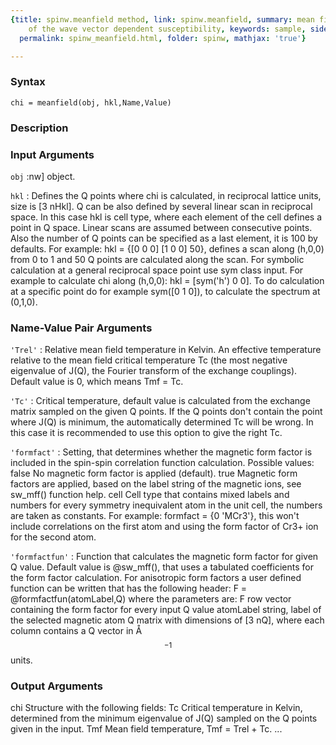 ```yaml
---
{title: spinw.meanfield method, link: spinw.meanfield, summary: mean field calculation
    of the wave vector dependent susceptibility, keywords: sample, sidebar: sw_sidebar,
  permalink: spinw_meanfield.html, folder: spinw, mathjax: 'true'}

---
```


### Syntax

`chi = meanfield(obj, hkl,Name,Value)`

### Description



### Input Arguments

`obj`
:nw] object.

`hkl`
:      Defines the Q points where chi is calculated, in reciprocal
       lattice units, size is [3 nHkl]. Q can be also defined by
       several linear scan in reciprocal space. In this case hkl
       is cell type, where each element of the cell defines a
       point in Q space. Linear scans are assumed between
       consecutive points. Also the number of Q points can be
       specified as a last element, it is 100 by defaults. For
       example: hkl = {[0 0 0] [1 0 0]  50}, defines a scan along
       (h,0,0) from 0 to 1 and 50 Q points are calculated along
       the scan.
       For symbolic calculation at a general reciprocal space
       point use sym class input. For example to calculate chi
       along (h,0,0): hkl = [sym('h') 0 0]. To do calculation at a
       specific point do for example sym([0 1 0]), to calculate
       the spectrum at (0,1,0).

### Name-Value Pair Arguments

`'Trel'`
: Relative mean field temperature in Kelvin. An effective
  temperature relative to the mean field critical temperature
  Tc (the most negative eigenvalue of J(Q), the Fourier
  transform of the exchange couplings). Default value is 0,
  which means Tmf = Tc.

`'Tc'`
: Critical temperature, default value is calculated from the
  exchange matrix sampled on the given Q points. If the Q
  points don't contain the point where J(Q) is minimum, the
  automatically determined Tc will be wrong. In this case it
  is recommended to use this option to give the right Tc.

`'formfact'`
: Setting, that determines whether the magnetic form factor
  is included in the spin-spin correlation function
  calculation. Possible values:
      false   No magnetic form factor is applied (default).
      true    Magnetic form factors are applied, based on the
              label string of the magnetic ions, see sw_mff()
              function help.
      cell    Cell type that contains mixed labels and
              numbers for every symmetry inequivalent atom in
              the unit cell, the numbers are taken as
              constants.
  For example: formfact = {0 'MCr3'}, this won't include
  correlations on the first atom and using the form factor of
  Cr3+ ion for the second atom.

`'formfactfun'`
: Function that calculates the magnetic form factor for given
  Q value. Default value is @sw_mff(), that uses a tabulated
  coefficients for the form factor calculation. For
  anisotropic form factors a user defined function can be
  written that has the following header:
      F = @formfactfun(atomLabel,Q)
  where the parameters are:
      F   row vector containing the form factor for every
          input Q value
      atomLabel string, label of the selected magnetic atom
      Q   matrix with dimensions of [3 nQ], where each column
          contains a Q vector in Å$$^{-1}$$ units.

### Output Arguments

chi           Structure with the following fields:
Tc            Critical temperature in Kelvin, determined from the minimum
              eigenvalue of J(Q) sampled on the Q points given in the
              input.
Tmf           Mean field temperature, Tmf = Trel + Tc.
...

